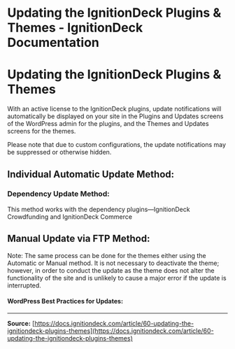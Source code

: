 # Updating the IgnitionDeck Plugins & Themes - IgnitionDeck Documentation

# Updating the IgnitionDeck Plugins & Themes

[](javascript:window.print())
With an active license to the IgnitionDeck plugins, update notifications will automatically be displayed on your site in the Plugins and Updates screens of the WordPress admin for the plugins, and the Themes and Updates screens for the themes.

Please note that due to custom configurations, the update notifications may be suppressed or otherwise hidden.

## Individual Automatic Update Method:

### Dependency Update Method:

This method works with the dependency plugins—IgnitionDeck Crowdfunding and IgnitionDeck Commerce

## Manual Update via FTP Method:

Note: The same process can be done for the themes either using the Automatic or Manual method. It is not necessary to deactivate the theme; however, in order to conduct the update as the theme does not alter the functionality of the site and is unlikely to cause a major error if the update is interrupted.

#### WordPress Best Practices for Updates:



---
**Source:** [https://docs.ignitiondeck.com/article/60-updating-the-ignitiondeck-plugins-themes](https://docs.ignitiondeck.com/article/60-updating-the-ignitiondeck-plugins-themes)
